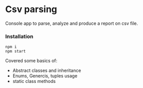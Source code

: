 # Csv parsing

Console app to parse, analyze and produce a report on csv file.

### Installation

```
npm i
npm start
```

Covered some basics of:

- Abstract classes and inheritance
- Enums, Genercis, tuples usage
- static class methods
